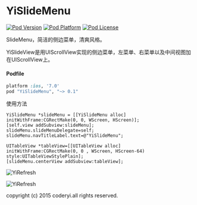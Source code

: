 # YiSlideMenu
[![Pod Version](http://img.shields.io/cocoapods/v/YiSlideMenu.svg?style=flat)](http://cocoadocs.org/docsets/YiSlideMenu/)
[![Pod Platform](http://img.shields.io/cocoapods/p/YiSlideMenu.svg?style=flat)](http://cocoadocs.org/docsets/YiSlideMenu/)
[![Pod License](http://img.shields.io/cocoapods/l/YiSlideMenu.svg?style=flat)](https://opensource.org/licenses/MIT)

SlideMenu，简洁的侧边菜单，清爽风格。

YiSlideView是用UIScrollView实现的侧边菜单，左菜单、右菜单以及中间视图加在UIScrollView上。

#### Podfile

```ruby
platform :ios, '7.0'
pod "YiSlideMenu", "~> 0.1"
```

使用方法

    YiSlideMenu *slideMenu = [[YiSlideMenu alloc] initWithFrame:CGRectMake(0, 0, WScreen, HScreen)];
    [self.view addSubview:slideMenu];
    slideMenu.slideMenuDelegate=self;
    slideMenu.navTitleLabel.text=@"YiSlideMenu";
    
    UITableView *tableView=[[UITableView alloc] initWithFrame:CGRectMake(0, 0 , WScreen, HScreen-64) style:UITableViewStylePlain];
    [slideMenu.centerView addSubview:tableView];
    
    
    
    
    
    
![YiRefresh](http://7u2k5i.com1.z0.glb.clouddn.com/github_yislidemenu1.gif?imageMogr2/thumbnail/370x662!) 

![YiRefresh](http://7u2k5i.com1.z0.glb.clouddn.com/github_yislidemenu2.gif?imageMogr2/thumbnail/370x662!) 

copyright (c) 2015 coderyi.all rights reserved.
